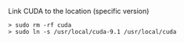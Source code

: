 Link CUDA to the location (specific version)    

    > sudo rm -rf cuda    
    > sudo ln -s /usr/local/cuda-9.1 /usr/local/cuda

